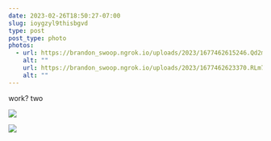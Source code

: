 ```yaml
---
date: 2023-02-26T18:50:27-07:00
slug: ioygzyl9thisbgvd
type: post
post_type: photo
photos:
  - url: https://brandon_swoop.ngrok.io/uploads/2023/1677462615246.Qd2mdHgR54tVLU3N.jpeg
    alt: ""
    url: https://brandon_swoop.ngrok.io/uploads/2023/1677462623370.RLm7XsudqGo7RC3M.jpeg
    alt: ""
---
```

work? two

![](https://brandon_swoop.ngrok.io/uploads/2023/1677462615246.Qd2mdHgR54tVLU3N.jpeg)

![](https://brandon_swoop.ngrok.io/uploads/2023/1677462623370.RLm7XsudqGo7RC3M.jpeg)